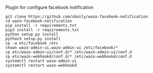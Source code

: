 Plugin for configure facebook notification

	git clone https://github.com/sboily/wazo-facebook-notification
	cd wazo-facebook-notification
	pip install -r requirements.txt
	pip3 install -r requirements.txt
	python setup.py install
	python3 setup.py install
	cp -a etc/facebook /etc
	chown wazo-admin-ui.wazo-admin-ui /etc/facebook/*
	cp etc/wazo-admin-ui/conf.d/* /etc/wazo-admin-ui/conf.d
	cp etc/wazo-webhookd/conf.d/* /etc/wazo-webhookd/conf.d
	systemctl restart wazo-admin-ui
	systemctl restart wazo-webhookd
